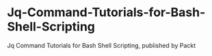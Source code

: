 # Jq-Command-Tutorials-for-Bash-Shell-Scripting
Jq Command Tutorials for Bash Shell Scripting, published by Packt
